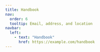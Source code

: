 ```yaml
---
title: Handbook
nav:
  order: 6
  tooltip: Email, address, and location
navbar:
  left:
    - text: "Handbook"
      href: https://example.com/handbook
---
```


